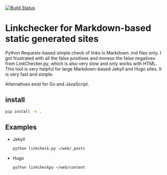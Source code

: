 
[![Build Status](https://travis-ci.com/scivision/linkchecker-markdown.svg?branch=master)](https://travis-ci.com/scivision/linkchecker-markdown)

# Linkchecker for Markdown-based static generated sites

Python Requests-based simple check of links in Markdown .md files only.
I got frustrated with all the false positives and moreso the false negatives from LinkChecker.py, which is also very slow and only works with HTML.
This tool is very helpful for large Markdown-based Jekyll and Hugo sites.
It is very fast and simple.

Alternatives exist for Go and JavaScript.

## install
```sh
pip install -e .
```

## Examples

* Jekyll
  ```sh
  python linkcheck.py ~/web/_posts
  ```
* Hugo
  ```sh
  python linkcheckpy ~/web/content
  ```
